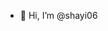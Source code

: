 - 👋 Hi, I’m @shayi06

<!---
shayi06/shayi06 is a ✨ special ✨ repository because its `README.md` (this file) appears on your GitHub profile.
You can click the Preview link to take a look at your changes.
--->
